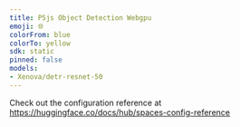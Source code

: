 ```yaml
---
title: P5js Object Detection Webgpu
emoji: 🌐
colorFrom: blue
colorTo: yellow
sdk: static
pinned: false
models:
- Xenova/detr-resnet-50
---
```


Check out the configuration reference at https://huggingface.co/docs/hub/spaces-config-reference